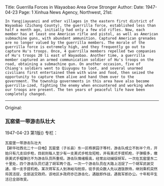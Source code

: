 Title: Guerrilla Forces in Wayaobao Area Grow Stronger
Author:
Date: 1947-04-23
Page: 1
Xinhua News Agency, Northwest, 21st:

	In Yangjiayuanzi and other villages in the eastern first district of Wayaobao (Zichang County), the guerrilla force, established less than half a month ago, initially had only a few old rifles. Now, each member has at least one American rifle and pistol, as well as American submachine guns, with abundant ammunition. Captured American grenades are no longer valued by the guerrilla members. The morale of the guerrilla force is extremely high, and they frequently go out to capture Hu's troops. Once, 4 guerrilla members repelled two companies of Hu's troops 20 li east of Wayaobao. Another time, a guerrilla member captured an armed communication soldier of Hu's troops on the road, obtaining a submachine gun. On another occasion, five of Chiang's soldiers went to Qiuyugou to loot, and several unarmed civilians first entertained them with wine and food, then seized the opportunity to capture them alive and hand them over to the government. The township governments in this area have also become guerrilla-ized, fighting the enemy when encountered and working when our troops are present. The ten years of peaceful life have been completely changed.



<hr /> 

Original: 


### 瓦窑堡一带游击队壮大

1947-04-23
第1版()
专栏：

    瓦窑堡一带游击队壮大
    【新华社西北二十一日电】瓦窑堡（子长县）东一区杨家园子等村，游击队成立不到半个月，开始只有几支旧步枪，目前则每人至少有一支美式步枪及短枪，并有美式手提机枪，子弹极多，缴获美式手榴弹已不为游击队员所重视。游击队情绪极高，经常出动捕捉胡军。一次在瓦窑堡东二十里处，四个游击队员打退了胡军两个连。一次一个游击队员在大路上活捉了一个胡军武装交通，得一支手提机枪。某次蒋军五人到湫峪沟抢掠，徒手民众数人先以酒饭款待，继则乘机突然将其活捉，全部送交政府。该地区乡政府亦已游击化，遇敌即作战，遇我军即办公。十年和平生活已全部改变。

